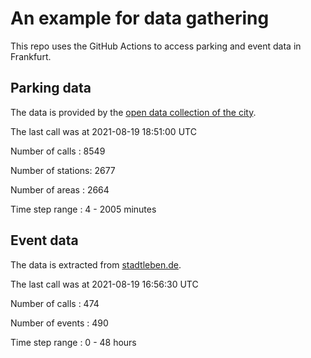 # An example for data gathering

This repo uses the GitHub Actions to access parking and event data in Frankfurt.

## Parking data
The data is provided by the [open data collection of the city](https://www.offenedaten.frankfurt.de/).

The last call was at 2021-08-19 18:51:00 UTC

Number of calls   : 8549

Number of stations: 2677

Number of areas   : 2664

Time step range   :    4 - 2005 minutes


## Event data
The data is extracted from [stadtleben.de](https://stadtleben.de/frankfurt/).

The last call was at 2021-08-19 16:56:30 UTC

Number of calls   : 474

Number of events  : 490

Time step range   :   0 -  48 hours

